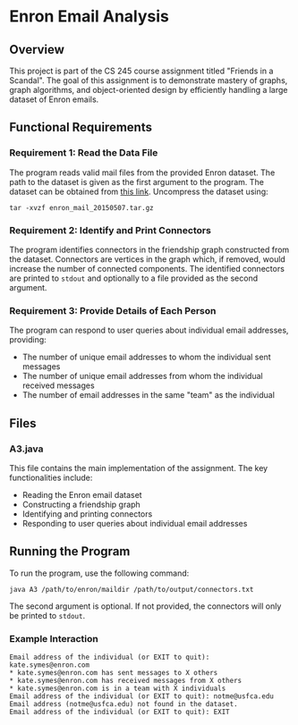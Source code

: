 
# Enron Email Analysis

## Overview

This project is part of the CS 245 course assignment titled "Friends in a Scandal". The goal of this assignment is to demonstrate mastery of graphs, graph algorithms, and object-oriented design by efficiently handling a large dataset of Enron emails.

## Functional Requirements

### Requirement 1: Read the Data File

The program reads valid mail files from the provided Enron dataset. The path to the dataset is given as the first argument to the program. The dataset can be obtained from [this link](https://www.cs.cmu.edu/~./enron/enron_mail_20150507.tar.gz). Uncompress the dataset using:
```
tar -xvzf enron_mail_20150507.tar.gz
```

### Requirement 2: Identify and Print Connectors

The program identifies connectors in the friendship graph constructed from the dataset. Connectors are vertices in the graph which, if removed, would increase the number of connected components. The identified connectors are printed to `stdout` and optionally to a file provided as the second argument.

### Requirement 3: Provide Details of Each Person

The program can respond to user queries about individual email addresses, providing:
- The number of unique email addresses to whom the individual sent messages
- The number of unique email addresses from whom the individual received messages
- The number of email addresses in the same "team" as the individual

## Files

### A3.java

This file contains the main implementation of the assignment. The key functionalities include:
- Reading the Enron email dataset
- Constructing a friendship graph
- Identifying and printing connectors
- Responding to user queries about individual email addresses

## Running the Program

To run the program, use the following command:
```
java A3 /path/to/enron/maildir /path/to/output/connectors.txt
```
The second argument is optional. If not provided, the connectors will only be printed to `stdout`.

### Example Interaction

```
Email address of the individual (or EXIT to quit): kate.symes@enron.com
* kate.symes@enron.com has sent messages to X others
* kate.symes@enron.com has received messages from X others
* kate.symes@enron.com is in a team with X individuals
Email address of the individual (or EXIT to quit): notme@usfca.edu
Email address (notme@usfca.edu) not found in the dataset.
Email address of the individual (or EXIT to quit): EXIT
```
